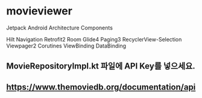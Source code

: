 # movieviewer

Jetpack Android Architecture Components

Hilt
Navigation
Retrofit2
Room
Glide4
Paging3
RecyclerView-Selection
Viewpager2
Corutines
ViewBinding
DataBinding


## MovieRepositoryImpl.kt 파일에 API Key를 넣으세요.
## https://www.themoviedb.org/documentation/api
